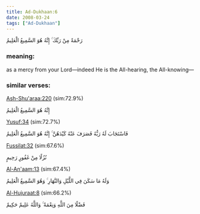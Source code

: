 ```yaml
---
title: Ad-Dukhaan:6
date: 2008-03-24
tags: ["Ad-Dukhaan"]
---
```

رَحْمَةً مِنْ رَبِّكَ ۚ إِنَّهُ هُوَ السَّمِيعُ الْعَلِيمُ
### meaning: 
as a mercy from your Lord—indeed He is the All-hearing, the All-knowing—
### similar verses: 

[Ash-Shu'araa:220](/26/220) (sim:72.9%)

إِنَّهُ هُوَ السَّمِيعُ الْعَلِيمُ

[Yusuf:34](/12/34) (sim:72.7%)

فَاسْتَجَابَ لَهُ رَبُّهُ فَصَرَفَ عَنْهُ كَيْدَهُنَّ ۚ إِنَّهُ هُوَ السَّمِيعُ الْعَلِيمُ

[Fussilat:32](/41/32) (sim:67.6%)

نُزُلًا مِنْ غَفُورٍ رَحِيمٍ

[Al-An'aam:13](/6/13) (sim:67.4%)

وَلَهُ مَا سَكَنَ فِي اللَّيْلِ وَالنَّهَارِ ۚ وَهُوَ السَّمِيعُ الْعَلِيمُ

[Al-Hujuraat:8](/49/8) (sim:66.2%)

فَضْلًا مِنَ اللَّهِ وَنِعْمَةً ۚ وَاللَّهُ عَلِيمٌ حَكِيمٌ
